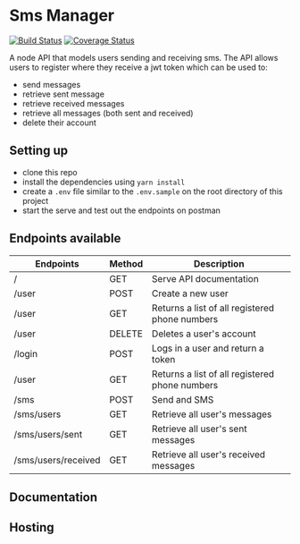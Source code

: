 # Sms Manager
[![Build Status](https://travis-ci.org/njeri-ngigi/sms-manager.svg?branch=develop)](https://travis-ci.org/njeri-ngigi/sms-manager)
[![Coverage Status](https://coveralls.io/repos/github/njeri-ngigi/sms-manager/badge.svg?branch=develop)](https://coveralls.io/github/njeri-ngigi/sms-manager?branch=develop)

A node API that models users sending and receiving sms. The API allows users to register where they receive a jwt token which can be used to:
- send messages
- retrieve sent message
- retrieve received messages
- retrieve all messages (both sent and received)
- delete their account

## Setting up
- clone this repo
- install the dependencies using `yarn install`
- create a `.env` file similar to the `.env.sample` on the root directory of this project
- start the serve and test out the endpoints on postman

## Endpoints available
| Endpoints  | Method  | Description  |
|------------|---------|--------------|
|  /      | GET    | Serve API documentation  |
|  /user  | POST   | Create a new user  |
|  /user  | GET    | Returns a list of all registered phone numbers  |
|  /user  | DELETE | Deletes a user's account  |
|  /login | POST   | Logs in a user and return a token  |
|  /user  | GET    | Returns a list of all registered phone numbers  |
|  /sms                  | POST   | Send and SMS  |
|  /sms/users            | GET    | Retrieve all user's messages  |
|  /sms/users/sent       | GET    | Retrieve all user's sent messages  |
|  /sms/users/received   | GET    | Retrieve all user's received messages  |


## Documentation

## Hosting
